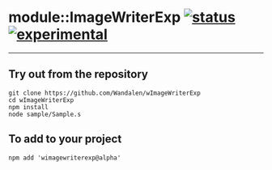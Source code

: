 
# module::ImageWriterExp  [![status](https://github.com/Wandalen/wImageWriterExp/workflows/publish/badge.svg)](https://github.com/Wandalen/wImageWriterExp/actions?query=workflow%3Apublish) [![experimental](https://img.shields.io/badge/stability-experimental-orange.svg)](https://github.com/emersion/stability-badges#experimental)

___

## Try out from the repository
```
git clone https://github.com/Wandalen/wImageWriterExp
cd wImageWriterExp
npm install
node sample/Sample.s
```

## To add to your project
```
npm add 'wimagewriterexp@alpha'
```




